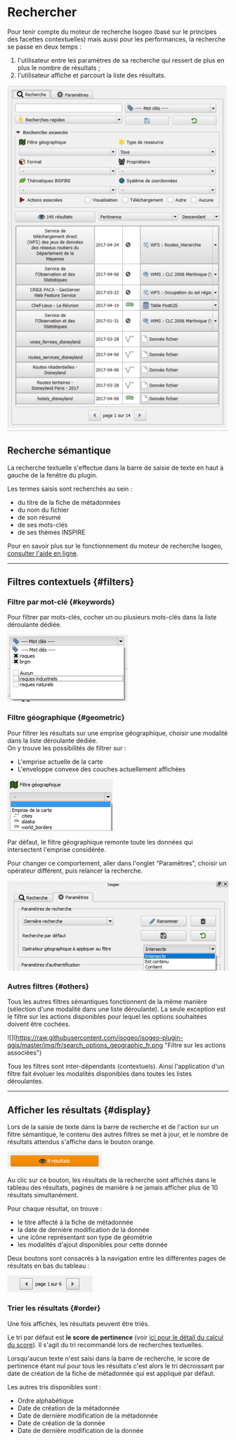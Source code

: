 # Rechercher

Pour tenir compte du moteur de recherche Isogeo \(basé sur le principes des facettes contextuelles\) mais aussi pour les performances, la recherche se passe en deux temps :

1. l'utilisateur entre les paramètres de sa recherche qui ressert de plus en plus le nombre de résultats ;
2. l'utilisateur affiche et parcourt la liste des résultats.

![](https://raw.githubusercontent.com/isogeo/isogeo-plugin-qgis/master/img/fr/ui_tabs_main_search_empty_fr.png "Interface du plugin avec une recherche vide")

## Recherche sémantique

La recherche textuelle s'effectue dans la barre de saisie de texte en haut à gauche de la fenêtre du plugin.

Les termes saisis sont recherchés au sein :

* du titre de la fiche de métadonnées
* du nom du fichier
* de son résumé
* de ses mots-clés
* de ses thèmes INSPIRE

Pour en savoir plus sur le fonctionnement du moteur de recherche Isogeo, [consulter l'aide en ligne](http://help.isogeo.com/fr/features/inventory/search.html).

---

## Filtres contextuels {#filters}

### Filtre par mot-clé {#keywords}

Pour filtrer par mots-clés, cocher un ou plusieurs mots-clés dans la liste déroulante dédiée.

![](https://raw.githubusercontent.com/isogeo/isogeo-plugin-qgis/master/img/fr/search_options_keywords_fr.png "Filtre par mot-clé")

### Filtre géographique {#geometric}

Pour filtrer les résultats sur une emprise géographique, choisir une modalité dans la liste déroulante dédiée.  
On y trouve les possibilités de filtrer sur :

* L'emprise actuelle de la carte
* L'enveloppe convexe des couches actuellement affichées

![](https://raw.githubusercontent.com/isogeo/isogeo-plugin-qgis/master/img/fr/search_options_geographic_fr.png "Filtre à partir de la carte ou d&apos;une couche active")

Par défaut, le filtre géographique remonte toute les données qui intersectent l'emprise considérée.

Pour changer ce comportement, aller dans l'onglet "Paramètres", choisir un opérateur différent, puis relancer la recherche.

![](https://raw.githubusercontent.com/isogeo/isogeo-plugin-qgis/master/img/fr/settings_geographic_fr.png "Param&eacute;trer l&apos;op&eacute;rateur g&eacute;om&eacute;trique pour la recherche g&eacute;ographique")

### Autres filtres {#others}

Tous les autres filtres sémantiques fonctionnent de la même manière \(sélection d'une modalité dans une liste déroulante\). La seule exception est le filtre sur les actions disponibles pour lequel les options souhaitées doivent être cochées.

!\[\]\(https://raw.githubusercontent.com/isogeo/isogeo-plugin-qgis/master/img/fr/search_options_geographic_fr.png "Filtre sur les actions associ&eacute;es")

Tous les filtres sont inter-dépendants \(contextuels\). Ainsi l'application d'un filtre fait évoluer les modalités disponibles dans toutes les listes déroulantes.

---

## Afficher les résultats {#display}

Lors de la saisie de texte dans la barre de recherche et de l'action sur un filtre sémantique, le contenu des autres filtres se met à jour, et le nombre de résultats attendus s'affiche dans le bouton orange.

![](https://raw.githubusercontent.com/isogeo/isogeo-plugin-qgis/master/img/fr/search_results_show_fr.png "Nombre de résultats sur le bouton pour les afficher")

Au clic sur ce bouton, les résultats de la recherche sont affichés dans le tableau des résultats, paginés de manière à ne jamais afficher plus de 10 résultats simultanément.

Pour chaque résultat, on trouve :

* le titre affecté à la fiche de métadonnée
* la date de dernière modification de la donnée
* une icône représentant son type de géométrie
* les modalités d'ajout disponibles pour cette donnée

Deux boutons sont consacrés à la navigation entre les différentes pages de résultats en bas du tableau :

![](https://raw.githubusercontent.com/isogeo/isogeo-plugin-qgis/master/img/fr/search_results_pagination_fr.png "Pagination des résultats")

### Trier les résultats {#order}

Une fois affichés, les résultats peuvent être triés.

Le tri par défaut est **le score de pertinence** \(voir [ici pour le détail du calcul du score](http://help.isogeo.com/fr/features/inventory/search.html#pertinence-)\). Il s'agit du tri recommandé lors de recherches textuelles.

Lorsqu'aucun texte n'est saisi dans la barre de recherche, le score de pertinence étant nul pour tous les résultats c'est alors le tri décroissant par date de création de la fiche de métadonnée qui est appliqué par défaut.

Les autres tris disponibles sont :

* Ordre alphabétique
* Date de création de la métadonnée
* Date de dernière modification de la métadonnée
* Date de création de la donnée
* Date de dernière modification de la donnée
